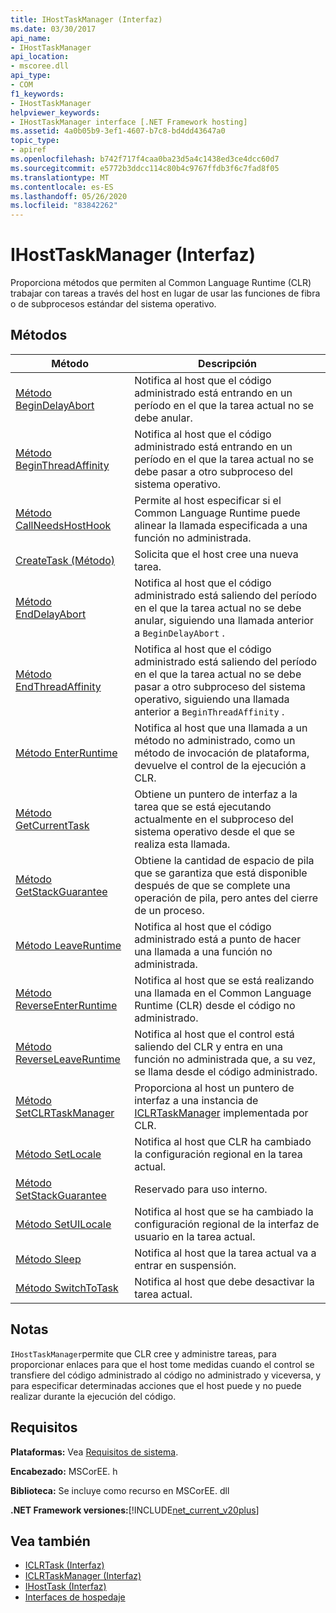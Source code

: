 ```yaml
---
title: IHostTaskManager (Interfaz)
ms.date: 03/30/2017
api_name:
- IHostTaskManager
api_location:
- mscoree.dll
api_type:
- COM
f1_keywords:
- IHostTaskManager
helpviewer_keywords:
- IHostTaskManager interface [.NET Framework hosting]
ms.assetid: 4a0b05b9-3ef1-4607-b7c8-bd4dd43647a0
topic_type:
- apiref
ms.openlocfilehash: b742f717f4caa0ba23d5a4c1438ed3ce4dcc60d7
ms.sourcegitcommit: e5772b3ddcc114c80b4c9767ffdb3f6c7fad8f05
ms.translationtype: MT
ms.contentlocale: es-ES
ms.lasthandoff: 05/26/2020
ms.locfileid: "83842262"
---
```

# <a name="ihosttaskmanager-interface"></a>IHostTaskManager (Interfaz)
Proporciona métodos que permiten al Common Language Runtime (CLR) trabajar con tareas a través del host en lugar de usar las funciones de fibra o de subprocesos estándar del sistema operativo.  
  
## <a name="methods"></a>Métodos  
  
|Método|Descripción|  
|------------|-----------------|  
|[Método BeginDelayAbort](ihosttaskmanager-begindelayabort-method.md)|Notifica al host que el código administrado está entrando en un período en el que la tarea actual no se debe anular.|  
|[Método BeginThreadAffinity](ihosttaskmanager-beginthreadaffinity-method.md)|Notifica al host que el código administrado está entrando en un período en el que la tarea actual no se debe pasar a otro subproceso del sistema operativo.|  
|[Método CallNeedsHostHook](ihosttaskmanager-callneedshosthook-method.md)|Permite al host especificar si el Common Language Runtime puede alinear la llamada especificada a una función no administrada.|  
|[CreateTask (Método)](ihosttaskmanager-createtask-method.md)|Solicita que el host cree una nueva tarea.|  
|[Método EndDelayAbort](ihosttaskmanager-enddelayabort-method.md)|Notifica al host que el código administrado está saliendo del período en el que la tarea actual no se debe anular, siguiendo una llamada anterior a `BeginDelayAbort` .|  
|[Método EndThreadAffinity](ihosttaskmanager-endthreadaffinity-method.md)|Notifica al host que el código administrado está saliendo del período en el que la tarea actual no se debe pasar a otro subproceso del sistema operativo, siguiendo una llamada anterior a `BeginThreadAffinity` .|  
|[Método EnterRuntime](ihosttaskmanager-enterruntime-method.md)|Notifica al host que una llamada a un método no administrado, como un método de invocación de plataforma, devuelve el control de la ejecución a CLR.|  
|[Método GetCurrentTask](ihosttaskmanager-getcurrenttask-method.md)|Obtiene un puntero de interfaz a la tarea que se está ejecutando actualmente en el subproceso del sistema operativo desde el que se realiza esta llamada.|  
|[Método GetStackGuarantee](ihosttaskmanager-getstackguarantee-method.md)|Obtiene la cantidad de espacio de pila que se garantiza que está disponible después de que se complete una operación de pila, pero antes del cierre de un proceso.|  
|[Método LeaveRuntime](ihosttaskmanager-leaveruntime-method.md)|Notifica al host que el código administrado está a punto de hacer una llamada a una función no administrada.|  
|[Método ReverseEnterRuntime](ihosttaskmanager-reverseenterruntime-method.md)|Notifica al host que se está realizando una llamada en el Common Language Runtime (CLR) desde el código no administrado.|  
|[Método ReverseLeaveRuntime](ihosttaskmanager-reverseleaveruntime-method.md)|Notifica al host que el control está saliendo del CLR y entra en una función no administrada que, a su vez, se llama desde el código administrado.|  
|[Método SetCLRTaskManager](../../../../docs/framework/unmanaged-api/hosting/ihosttaskmanager-setclrtaskmanager-method.md)|Proporciona al host un puntero de interfaz a una instancia de [ICLRTaskManager](iclrtaskmanager-interface.md) implementada por CLR.|  
|[Método SetLocale](ihosttaskmanager-setlocale-method.md)|Notifica al host que CLR ha cambiado la configuración regional en la tarea actual.|  
|[Método SetStackGuarantee](ihosttaskmanager-setstackguarantee-method.md)|Reservado para uso interno.|  
|[Método SetUILocale](ihosttaskmanager-setuilocale-method.md)|Notifica al host que se ha cambiado la configuración regional de la interfaz de usuario en la tarea actual.|  
|[Método Sleep](ihosttaskmanager-sleep-method.md)|Notifica al host que la tarea actual va a entrar en suspensión.|  
|[Método SwitchToTask](ihosttaskmanager-switchtotask-method.md)|Notifica al host que debe desactivar la tarea actual.|  
  
## <a name="remarks"></a>Notas  
 `IHostTaskManager`permite que CLR cree y administre tareas, para proporcionar enlaces para que el host tome medidas cuando el control se transfiere del código administrado al código no administrado y viceversa, y para especificar determinadas acciones que el host puede y no puede realizar durante la ejecución del código.  
  
## <a name="requirements"></a>Requisitos  
 **Plataformas:** Vea [Requisitos de sistema](../../get-started/system-requirements.md).  
  
 **Encabezado:** MSCorEE. h  
  
 **Biblioteca:** Se incluye como recurso en MSCorEE. dll  
  
 **.NET Framework versiones:**[!INCLUDE[net_current_v20plus](../../../../includes/net-current-v20plus-md.md)]  
  
## <a name="see-also"></a>Vea también

- [ICLRTask (Interfaz)](iclrtask-interface.md)
- [ICLRTaskManager (Interfaz)](iclrtaskmanager-interface.md)
- [IHostTask (Interfaz)](ihosttask-interface.md)
- [Interfaces de hospedaje](hosting-interfaces.md)
